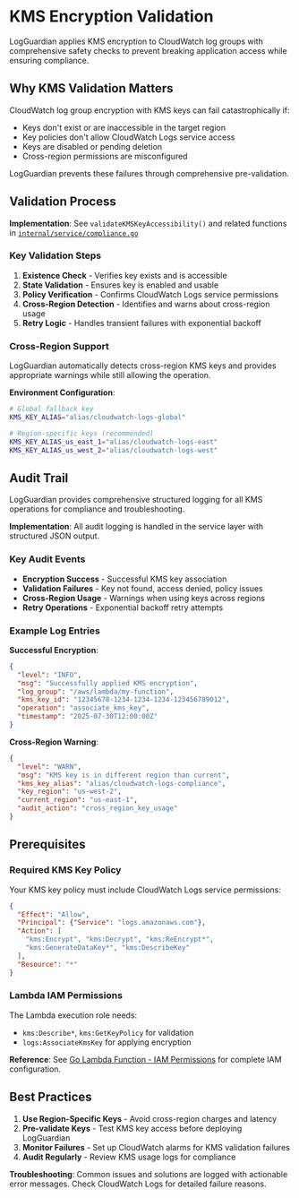 # KMS Encryption Validation

LogGuardian applies KMS encryption to CloudWatch log groups with comprehensive safety checks to prevent breaking application access while ensuring compliance.

## Why KMS Validation Matters

CloudWatch log group encryption with KMS keys can fail catastrophically if:
- Keys don't exist or are inaccessible in the target region
- Key policies don't allow CloudWatch Logs service access  
- Keys are disabled or pending deletion
- Cross-region permissions are misconfigured

LogGuardian prevents these failures through comprehensive pre-validation.

## Validation Process

**Implementation**: See `validateKMSKeyAccessibility()` and related functions in [`internal/service/compliance.go`](../internal/service/compliance.go)

### Key Validation Steps
1. **Existence Check** - Verifies key exists and is accessible
2. **State Validation** - Ensures key is enabled and usable
3. **Policy Verification** - Confirms CloudWatch Logs service permissions
4. **Cross-Region Detection** - Identifies and warns about cross-region usage
5. **Retry Logic** - Handles transient failures with exponential backoff

### Cross-Region Support

LogGuardian automatically detects cross-region KMS keys and provides appropriate warnings while still allowing the operation.

**Environment Configuration**:
```bash
# Global fallback key
KMS_KEY_ALIAS="alias/cloudwatch-logs-global"

# Region-specific keys (recommended)  
KMS_KEY_ALIAS_us_east_1="alias/cloudwatch-logs-east"
KMS_KEY_ALIAS_us_west_2="alias/cloudwatch-logs-west"
```

## Audit Trail

LogGuardian provides comprehensive structured logging for all KMS operations for compliance and troubleshooting.

**Implementation**: All audit logging is handled in the service layer with structured JSON output.

### Key Audit Events
- **Encryption Success** - Successful KMS key association
- **Validation Failures** - Key not found, access denied, policy issues
- **Cross-Region Usage** - Warnings when using keys across regions
- **Retry Operations** - Exponential backoff retry attempts

### Example Log Entries

**Successful Encryption**:
```json
{
  "level": "INFO",
  "msg": "Successfully applied KMS encryption", 
  "log_group": "/aws/lambda/my-function",
  "kms_key_id": "12345678-1234-1234-1234-123456789012",
  "operation": "associate_kms_key",
  "timestamp": "2025-07-30T12:00:00Z"
}
```

**Cross-Region Warning**:
```json
{
  "level": "WARN",
  "msg": "KMS key is in different region than current",
  "kms_key_alias": "alias/cloudwatch-logs-compliance", 
  "key_region": "us-west-2",
  "current_region": "us-east-1",
  "audit_action": "cross_region_key_usage"
}
```

## Prerequisites

### Required KMS Key Policy

Your KMS key policy must include CloudWatch Logs service permissions:

```json
{
  "Effect": "Allow",
  "Principal": {"Service": "logs.amazonaws.com"},
  "Action": [
    "kms:Encrypt", "kms:Decrypt", "kms:ReEncrypt*", 
    "kms:GenerateDataKey*", "kms:DescribeKey"
  ],
  "Resource": "*"
}
```

### Lambda IAM Permissions

The Lambda execution role needs:
- `kms:Describe*`, `kms:GetKeyPolicy` for validation
- `logs:AssociateKmsKey` for applying encryption

**Reference**: See [Go Lambda Function - IAM Permissions](go-lambda-function.md#iam-permissions) for complete IAM configuration.

## Best Practices

1. **Use Region-Specific Keys** - Avoid cross-region charges and latency
2. **Pre-validate Keys** - Test KMS key access before deploying LogGuardian  
3. **Monitor Failures** - Set up CloudWatch alarms for KMS validation failures
4. **Audit Regularly** - Review KMS usage logs for compliance

**Troubleshooting**: Common issues and solutions are logged with actionable error messages. Check CloudWatch Logs for detailed failure reasons.
